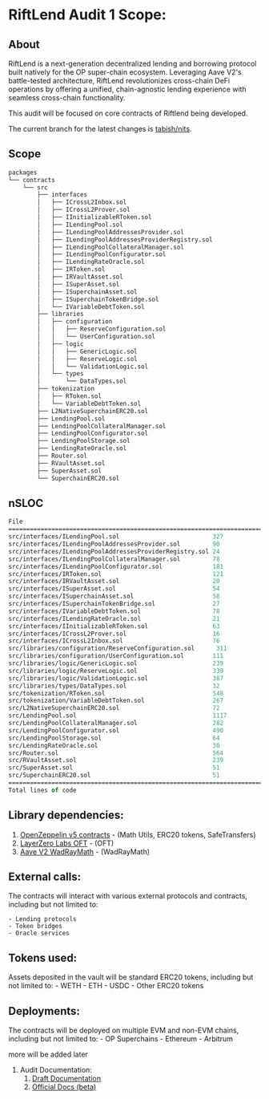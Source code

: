 # RiftLend Audit 1 Scope:

## About
RiftLend is a next-generation decentralized lending and borrowing protocol built natively for the OP super-chain ecosystem. Leveraging Aave V2's battle-tested architecture, RiftLend revolutionizes cross-chain DeFi operations by offering a unified, chain-agnostic lending experience with seamless cross-chain functionality.

This audit will be focused on core contracts of Riftlend being developed.

The current branch for the latest changes is [tabish/nits](https://github.com/RiftLend/contracts-v1/tree/tabish/nits).

## Scope

```fs
packages
└── contracts
    └── src
        ├── interfaces
        │   ├── ICrossL2Inbox.sol
        │   ├── ICrossL2Prover.sol
        │   ├── IInitializableRToken.sol
        │   ├── ILendingPool.sol
        │   ├── ILendingPoolAddressesProvider.sol
        │   ├── ILendingPoolAddressesProviderRegistry.sol
        │   ├── ILendingPoolCollateralManager.sol
        │   ├── ILendingPoolConfigurator.sol
        │   ├── ILendingRateOracle.sol
        │   ├── IRToken.sol
        │   ├── IRVaultAsset.sol
        │   ├── ISuperAsset.sol
        │   ├── ISuperchainAsset.sol
        │   ├── ISuperchainTokenBridge.sol
        │   └── IVariableDebtToken.sol
        ├── libraries
        │   ├── configuration
        │   │   ├── ReserveConfiguration.sol
        │   │   └── UserConfiguration.sol
        │   ├── logic
        │   │   ├── GenericLogic.sol
        │   │   ├── ReserveLogic.sol
        │   │   └── ValidationLogic.sol
        │   └── types
        │       └── DataTypes.sol
        ├── tokenization
        │   ├── RToken.sol
        │   └── VariableDebtToken.sol
        ├── L2NativeSuperchainERC20.sol
        ├── LendingPool.sol
        ├── LendingPoolCollateralManager.sol
        ├── LendingPoolConfigurator.sol
        ├── LendingPoolStorage.sol
        ├── LendingRateOracle.sol
        ├── Router.sol
        ├── RVaultAsset.sol
        ├── SuperAsset.sol
        └── SuperchainERC20.sol
```

## nSLOC

```fs
File                                                                   Lines of Code  
===================================================================================== 
src/interfaces/ILendingPool.sol                          327
src/interfaces/ILendingPoolAddressesProvider.sol         90
src/interfaces/ILendingPoolAddressesProviderRegistry.sol 24
src/interfaces/ILendingPoolCollateralManager.sol         78
src/interfaces/ILendingPoolConfigurator.sol              181
src/interfaces/IRToken.sol                               121
src/interfaces/IRVaultAsset.sol                          20
src/interfaces/ISuperAsset.sol                           54
src/interfaces/ISuperchainAsset.sol                      58
src/interfaces/ISuperchainTokenBridge.sol                27
src/interfaces/IVariableDebtToken.sol                    78
src/interfaces/ILendingRateOracle.sol                    21
src/interfaces/IInitializableRToken.sol                  63
src/interfaces/ICrossL2Prover.sol                        16
src/interfaces/ICrossL2Inbox.sol                         76
src/libraries/configuration/ReserveConfiguration.sol      311
src/libraries/configuration/UserConfiguration.sol        111
src/libraries/logic/GenericLogic.sol                     239
src/libraries/logic/ReserveLogic.sol                     339
src/libraries/logic/ValidationLogic.sol                  387
src/libraries/types/DataTypes.sol                        32
src/tokenization/RToken.sol                              548
src/tokenization/VariableDebtToken.sol                   267
src/L2NativeSuperchainERC20.sol                          72
src/LendingPool.sol                                      1117
src/LendingPoolCollateralManager.sol                     282
src/LendingPoolConfigurator.sol                          490
src/LendingPoolStorage.sol                               64
src/LendingRateOracle.sol                                30
src/Router.sol                                           564
src/RVaultAsset.sol                                      239
src/SuperAsset.sol                                       51
src/SuperchainERC20.sol                                  51
=====================================================================================
Total lines of code                                                         6428

```


## Library dependencies:
1. [OpenZeppelin v5 contracts](https://github.com/OpenZeppelin/openzeppelin-contracts) - (Math Utils, ERC20 tokens, SafeTransfers)
2. [LayerZero Labs OFT](https://github.com/LayerZero-Labs/oft-evm) - (OFT)
3. [Aave V2 WadRayMath](https://github.com/aave/protocol-v2/blob/master/contracts/protocol/libraries/math/WadRayMath.sol) - (WadRayMath)

## External calls:
The contracts will interact with various external protocols and contracts, including but not limited to:

    - Lending protocols
    - Token bridges
    - Oracle services

## Tokens used:
Assets deposited in the vault will be standard ERC20 tokens, including but not limited to:
    - WETH
    - ETH
    - USDC
    - Other ERC20 tokens

## Deployments:
The contracts will be deployed on multiple EVM and non-EVM chains, including but not limited to:
    - OP Superchains
    - Ethereum
    - Arbitrum

more will be added later

1. Audit Documentation:
    1. [Draft Documentation](https://github.com/RiftLend/contracts-v1/blob/main/README.md)
    2. [Official Docs (beta)](https://docs.riftlend.com/)
